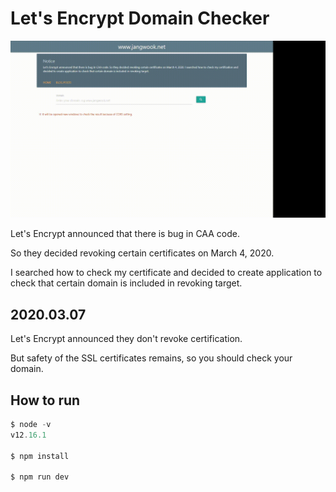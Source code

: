 # Let's Encrypt Domain Checker

![How to use this application](./example.gif)

Let's Encrypt announced that there is bug in CAA code.

So they decided revoking certain certificates on March 4, 2020.

I searched how to check my certificate and decided to create application to check that certain domain is included in revoking target.

## 2020.03.07

Let's Encrypt announced they don't revoke certification.

But safety of the SSL certificates remains, so you should check your domain.

## How to run

```js
$ node -v
v12.16.1

$ npm install

$ npm run dev
```
